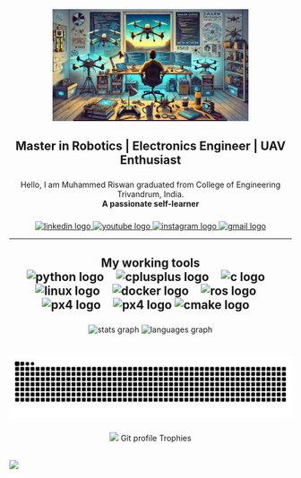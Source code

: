 <div align="center">
  <img height="200" src="https://github.com/jazdot/jazdot/blob/main/banner2.webp" />
</div>

###

<h2 align="center">Master in Robotics | Electronics Engineer | UAV Enthusiast</h2>

###

<p align="center">Hello, I am Muhammed Riswan graduated from College of Engineering Trivandrum, India.<br><b>A passionate self-learner</b></p>

###

<div align="center">
  <a href="https://www.linkedin.com/in/muhammedriswanmp/" target="_blank">
    <img src="https://raw.githubusercontent.com/maurodesouza/profile-readme-generator/master/src/assets/icons/social/linkedin/default.svg" width="54" height="42" alt="linkedin logo"  />
  </a>
  <a href="https://www.youtube.com/" target="_blank">
    <img src="https://raw.githubusercontent.com/maurodesouza/profile-readme-generator/master/src/assets/icons/social/youtube/default.svg" width="54" height="42" alt="youtube logo"  />
  </a>
  <a href="https://www.instagram.com/jaz_dot/" target="_blank">
    <img src="https://raw.githubusercontent.com/maurodesouza/profile-readme-generator/master/src/assets/icons/social/instagram/default.svg" width="54" height="42" alt="instagram logo"  />
  </a>
  <a href="mailto:riswanmp6@gmail.com" target="_blank">
    <img src="https://raw.githubusercontent.com/maurodesouza/profile-readme-generator/master/src/assets/icons/social/gmail/default.svg" width="54" height="42" alt="gmail logo"  />
  </a>
</div>



---
<h2 align="center">My working tools

<div align="center">
  <img src="https://cdn.jsdelivr.net/gh/devicons/devicon/icons/python/python-original.svg" height="40" alt="python logo"  />
  <img width="12" />
  <img src="https://cdn.jsdelivr.net/gh/devicons/devicon/icons/cplusplus/cplusplus-original.svg" height="40" alt="cplusplus logo"  />
  <img width="12" />
  <img src="https://cdn.jsdelivr.net/gh/devicons/devicon/icons/c/c-original.svg" height="40" alt="c logo"  />
  <img width="12" />
  <img src="https://cdn.jsdelivr.net/gh/devicons/devicon/icons/linux/linux-original.svg" height="40" alt="linux logo"  />
  <img width="12" />
  <img src="https://cdn.jsdelivr.net/gh/devicons/devicon/icons/docker/docker-original.svg" height="40" alt="docker logo"  />
  <img width="12" />
  <img src="https://avatars.githubusercontent.com/u/3979232?s=280&v=4" height="40" alt="ros logo"  />
  <img width="12" />
  <img src="https://yt3.googleusercontent.com/fzt1pDJGR7ZZNeJkMuoYflARaSORmPSrOPDEr0pwQ-7CuoMuBK8fFg4T2jP-O2ylpPjW6kAW=s900-c-k-c0x00ffffff-no-rj" height="40" alt="px4 logo"  />
  <img width="12" />
  <img src="https://encrypted-tbn0.gstatic.com/images?q=tbn:ANd9GcR5bj9Ki9v2lpEMmUYcX-uQK5VuG9DpXdV08w&s" height="40" alt="px4 logo"  />
  <img src="https://cdn.jsdelivr.net/gh/devicons/devicon/icons/cmake/cmake-original.svg" height="40" alt="cmake logo"  />
  <img width="12" />
</div>
</h2>

###

<div align="center">
  <img src="https://github-readme-stats.vercel.app/api?username=Zarqu0n&hide_title=false&hide_rank=false&show_icons=true&include_all_commits=true&count_private=true&disable_animations=false&theme=dracula&locale=en&hide_border=false" height="150" alt="stats graph"  />
  <img src="https://github-readme-stats.vercel.app/api/top-langs?username=Zarqu0n&locale=en&hide_title=false&layout=compact&card_width=320&langs_count=5&theme=dracula&hide_border=false" height="150" alt="languages graph"  />
</div>

###

<br clear="both">

<img src="https://raw.githubusercontent.com/Zarqu0n/Zarqu0n/output/snake.svg" alt="Snake animation" />

###

 


<p align="center"><img src="https://media.giphy.com/media/QaMcXSekUWx7aogAUr/giphy.gif" width="30" />&nbsp;Git profile Trophies</p><br>
<img src="https://github-profile-trophy.vercel.app/?username=jazdot&theme=nord" />




